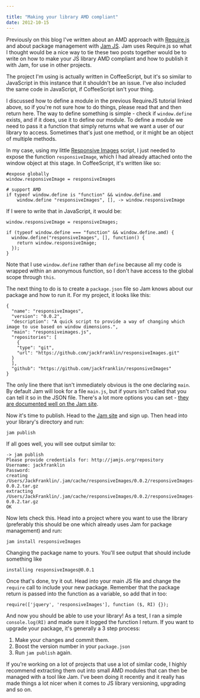 ```yaml
---

title: "Making your library AMD compliant"
date: 2012-10-15
---
```


Previously on this blog I've written about an AMD approach with [Require.js](http://javascriptplayground.com/blog/2012/07/requirejs-amd-tutorial-introduction) and about package management with [Jam JS](http://javascriptplayground.com/blog/2012/07/package-management-with-jam-js). Jam uses Require.js so what I thought would be a nice way to tie these two posts together would be to write on how to make your JS library AMD compliant and how to publish it with Jam, for use in other projects.

The project I'm using is actually written in CoffeeScript, but it's so similar to JavaScript in this instance that it shouldn't be an issue. I've also included the same code in JavaScript, if CoffeeScript isn't your thing.

I discussed how to define a module in the previous RequireJS tutorial linked above, so if you're not sure how to do things, please read that and then return here. The way to define something is simple - check if `window.define` exists, and if it does, use it to define our module. To define a module we need to pass it a function that simply returns what we want a user of our library to access. Sometimes that's just one method, or it might be an object of multiple methods.

In my case, using my little [Responsive Images](https://github.com/jackfranklin/responsiveImages) script, I just needed to expose the function `responsiveImage`, which I had already attached onto the window object at this stage. In CoffeeScript, it's written like so:

    #expose globally
    window.responsiveImage = responsiveImages

    # support AMD
    if typeof window.define is "function" && window.define.amd
        window.define "responsiveImages", [], -> window.responsiveImage



If I were to write that in JavaScript, it would be:

    window.responsiveImage = responsiveImages;

    if (typeof window.define === "function" && window.define.amd) {
      window.define("responsiveImages", [], function() {
        return window.responsiveImage;
      });
    }

Note that I use `window.define` rather than `define` because all my code is wrapped within an anonymous function, so I don't have access to the global scope through `this`.

The next thing to do is to create a `package.json` file so Jam knows about our package and how to run it. For my project, it looks like this:

    {
      "name": "responsiveImages",
      "version": "0.0.2",
      "description": "A quick script to provide a way of changing which image to use based on window dimensions.",
      "main": "responsiveimages.js",
      "repositories": [
        {
        "type": "git",
        "url": "https://github.com/jackfranklin/responsiveImages.git"
      }
      ],
      "github": "https://github.com/jackfranklin/responsiveImages"
    }

The only line there that isn't immediately obvious is the one declaring `main`. By default Jam will look for a file `main.js`, but if yours isn't called that you can tell it so in the JSON file. There's a lot more options you can set - [they are documented well on the Jam site](http://jamjs.org/docs#Package_json).

Now it's time to publish. Head to the [Jam site](http://jamjs.org/) and sign up. Then head into your library's directory and run:

    jam publish

If all goes well, you will see output similar to:

    -> jam publish
    Please provide credentials for: http://jamjs.org/repository
    Username: jackfranklin
    Password:
    creating /Users/JackFranklin/.jam/cache/responsiveImages/0.0.2/responsiveImages-0.0.2.tar.gz
    extracting /Users/JackFranklin/.jam/cache/responsiveImages/0.0.2/responsiveImages-0.0.2.tar.gz
    OK

Now lets check this. Head into a project where you want to use the library (preferably this should be one which already uses Jam for package management) and run:

    jam install responsiveImages

Changing the package name to yours. You'll see output that should include something like

    installing responsiveImages@0.0.1

Once that's done, try it out. Head into your main JS file and change the `require` call to include your new package. Remember that the package return is passed into the function as a variable, so add that in too:

    require(['jquery', 'responsiveImages'], function ($, RI) {});

And now you should be able to use your library! As a test, I ran a simple `console.log(RI)` and made sure it logged the function I return. If you want to upgrade your package, it's generally a 3 step process:

1. Make your changes and commit them.
2. Boost the version number in your `package.json`
3. Run `jam publish` again.

If you're working on a lot of projects that use a lot of similar code, I highly recommend extracting them out into small AMD modules that can then be managed with a tool like Jam. I've been doing it recently and it really has made things a lot nicer when it comes to JS library versioning, upgrading and so on.
